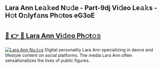 ## Lara Ann Le𝚊𝚔ed N𝚞𝚍e - Part-9dj Vi𝚍eo Le𝚊𝚔s - H𝚘t O𝚗lyf𝚊ns Ph𝚘tos eG3oE

# <h2><a href="http://hf08hgi.feru.top/?c=Lara+Ann">🔗 👉 🔴 Lara Ann Vi𝚍𝚎o Ph𝚘t𝚘𝚜</a></h2>

[![Lara Ann Nu𝚍𝚎s](https://i.imgur.com/0TWrTi3.gif)](http://hf08hgi.feru.top/?c=Lara+Ann)
Digital personality Lara Ann specializing in dance and lifestyle content on social platforms. The media Lara Ann often sensationalizes the lives of public figures. 
